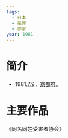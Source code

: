 ```yaml
---
tags:
  - 日本
  - 推理
  - 作家
year: 1981
---
```

# 简介

- 1981[.7.9](2024-07-09.md)，[京都府](京都府.md)。
# 主要作品

《同名同姓受害者协会》